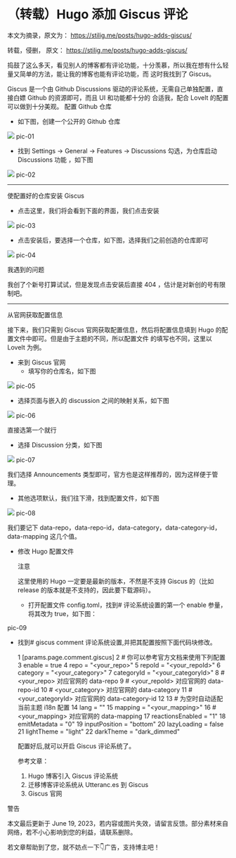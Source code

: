 # （转载）Hugo 添加 Giscus 评论


本文为摘录，原文为： https://stilig.me/posts/hugo-adds-giscus/

转载，侵删， 原文： <https://stilig.me/posts/hugo-adds-giscus/>

捣鼓了这么多天，看见别人的博客都有评论功能，十分羡慕，所以我在想有什么轻量又简单的方法，能让我的博客也能有评论功能，而
这时我找到了 Giscus。

Giscus 是一个由 Github Discussions 驱动的评论系统，无需自己单独配置，直接白嫖 Github 的资源即可，而且 UI 和功能都十分的
合适我，配合 LoveIt 的配置可以做到十分美观。
 配置 Github 仓库

-   如下图，创建一个公开的 Github 仓库

<a id="org43b770c"></a>

![](images/PicGo%2F202306190903900.webp)
pic-01

-   找到 Settings -&gt; General -&gt; Features -&gt; Discussions 勾选，为仓库启动 Discussions 功能 ，如下图

<a id="orgaf8f9b4"></a>

![](images/PicGo%2F202306190909575.webp)
pic-02

---

使配置好的仓库安装 Giscus

-   点击这里，我们将会看到下面的界面，我们点击安装

<a id="org89e79f5"></a>

![](images/PicGo%2F202306190919754.webp)
pic-03

-   点击安装后，要选择一个仓库，如下图，选择我们之前创造的仓库即可

<a id="org6a85f86"></a>

![](images/PicGo%2F202306190928971.webp)
pic-04

我遇到的问题

我创了个新号打算试试，但是发现点击安装后直接 404 ，估计是对新创的号有限制吧。

---

从官网获取配置信息

接下来，我们只需到 Giscus 官网获取配置信息，然后将配置信息填到 Hugo 的配置文件中即可。但是由于主题的不同，所以配置文件
的填写也不同，这里以 LoveIt 为例。

-   来到 Giscus 官网
    -   填写你的仓库名，如下图

<a id="org769cd1e"></a>

![](images/PicGo%2F202306191023678.webp)
pic-05

-   选择页面与嵌入的 discussion 之间的映射关系，如下图

<a id="orgbc2f4d4"></a>

![](images/PicGo%2F202306191027361.webp)
pic-06

直接选第一个就行

-   选择 Discussion 分类，如下图

<a id="org3f7ce99"></a>

![](images/PicGo%2F202306191029555.webp)
pic-07

我们选择 Announcements 类型即可，官方也是这样推荐的，因为这样便于管理。

-   其他选项默认，我们往下滑，找到配置文件，如下图

<a id="org4ca1dea"></a>

![](images/PicGo%2F202306191354061.webp)
pic-08

我们要记下 data-repo，data-repo-id，data-category，data-category-id，data-mapping 这几个值。

-   修改 Hugo 配置文件

    注意

    这里使用的 Hugo 一定要是最新的版本，不然是不支持 Giscus 的（比如 release 的版本就是不支持的，因此要下载源码）。

    -   打开配置文件 config.toml，找到# 评论系统设置的第一个 enable 参量，将其改为 true，如下图：

<a id="org84c9895"></a>

pic-09

-   找到# giscus comment 评论系统设置,并把其配置按照下面代码块修改。

     1  [params.page.comment.giscus]
     2    # 你可以参考官方文档来使用下列配置
     3    enable = true
     4    repo = "&lt;your_repo&gt;"
     5    repoId = "&lt;your_repoId&gt;"
     6    category = "&lt;your_category&gt;"
     7    categoryId = "&lt;your_categoryId&gt;"
     8    # &lt;your_repo&gt; 对应官网的 data-repo
     9    # &lt;your_repoId&gt; 对应官网的 data-repo-id
    10    # &lt;your_category&gt; 对应官网的 data-category
    11    # &lt;your_categoryId&gt; 对应官网的 data-category-id
    12
    13    # 为空时自动适配当前主题 i18n 配置
    14    lang = ""
    15    mapping = "&lt;your_mapping&gt;"
    16    # &lt;your_mapping&gt; 对应官网的 data-mapping
    17    reactionsEnabled = "1"
    18    emitMetadata = "0"
    19    inputPosition = "bottom"
    20    lazyLoading = false
    21    lightTheme = "light"
    22    darkTheme = "dark_dimmed"

    配置好后,就可以开启 Giscus 评论系统了。

    参考文章：

    1.  Hugo 博客引入 Giscus 评论系统
    2.  迁移博客评论系统从 Utteranc.es 到 Giscus
    3.  Giscus 官网

警告

本文最后更新于 June 19, 2023，若内容或图片失效，请留言反馈。部分素材来自网络，若不小心影响到您的利益，请联系删除。

若文章帮助到了您，就不妨点一下👇广告，支持博主吧！

